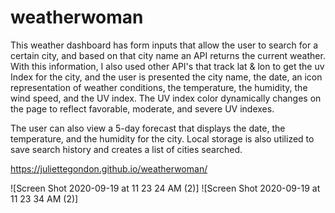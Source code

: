 # weatherwoman
This weather dashboard has form inputs that allow the user to search for a certain city, and based on that city name an API returns the current weather. With this information, I also used other API's that track lat & lon to get the uv Index for the city, and the user is presented the city name, the date, an icon representation of weather conditions, the temperature, the humidity, the wind speed, and the UV index. The UV index color dynamically changes on the page to reflect favorable, moderate, and severe UV indexes. 

The user can also view a 5-day forecast that displays the date, the temperature, and the humidity for the city. Local storage is also utilized to save search history and creates a list of cities searched. 

https://juliettegondon.github.io/weatherwoman/

![Screen Shot 2020-09-19 at 11 23 24 AM (2)]
![Screen Shot 2020-09-19 at 11 23 34 AM (2)]
